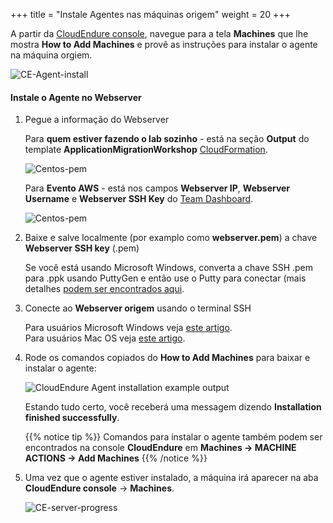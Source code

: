+++
title = "Instale Agentes nas máquinas origem"
weight = 20
+++


A partir da <a href="https://console.cloudendure.com" target="_blank" rel="noopener noreferrer">CloudEndure console</a>, navegue para a tela **Machines** que lhe mostra **How to Add Machines** e provê as instruções para instalar o agente na máquina orgiem. 

![CE-Agent-install](/ce/CE-Agent-install.png)


#### Instale o Agente no Webserver

1. Pegue a informação do Webserver

    Para **quem estiver fazendo o lab sozinho** - está na seção **Output** do template **ApplicationMigrationWorkshop** <a href="https://us-west-2.console.aws.amazon.com/cloudformation/home?region=us-west-2#/" target="_blank" rel="noopener noreferrer">CloudFormation</a>.

    ![Centos-pem](/ce/webserver-self-paced-info.png)    

    Para **Evento AWS** - está nos campos **Webserver IP**, **Webserver Username** e **Webserver SSH Key** do <a href="https://dashboard.eventengine.run/dashboard" target="_blank" rel="noopener noreferrer">Team Dashboard</a>.

    ![Centos-pem](/ce/Centos-pem.png)

1. Baixe e salve localmente (por examplo como **webserver.pem**) a chave **Webserver SSH key** (.pem) 

    Se você está usando Microsoft Windows, converta a chave SSH .pem para .ppk usando PuttyGen e então use o Putty para conectar (mais detalhes <a href="https://docs.aws.amazon.com/AWSEC2/latest/UserGuide/putty.html" target="_blank" rel="noopener noreferrer">podem ser encontrados aqui</a>.  

2. Conecte ao **Webserver origem** usando o terminal SSH

    Para usuários Microsoft Windows veja <a href="https://docs.aws.amazon.com/AWSEC2/latest/UserGuide/putty.html" target="_blank" rel="noopener noreferrer">este artigo</a>.  
    Para usuários Mac OS veja <a href="https://docs.aws.amazon.com/quickstarts/latest/vmlaunch/step-2-connect-to-instance.html#sshclient" target="_blank" rel="noopener noreferrer">este artigo</a>.

3. Rode os comandos copiados do **How to Add Machines** para baixar e instalar o agente:

    ![CloudEndure Agent installation example output](/ce/CE-Agent-install-detailed.png)

    Estando tudo certo, você receberá uma messagem dizendo **Installation finished successfully**.
    
    {{% notice tip %}}
Comandos para instalar o agente também podem ser encontrados na console **CloudEndure** em **Machines -> MACHINE ACTIONS -> Add Machines**
{{% /notice %}}

5. Uma vez que o agente estiver instalado, a máquina irá aparecer na aba **CloudEndure console** -> **Machines**.

    ![CE-server-progress](/ce/CE-server-progress.png)